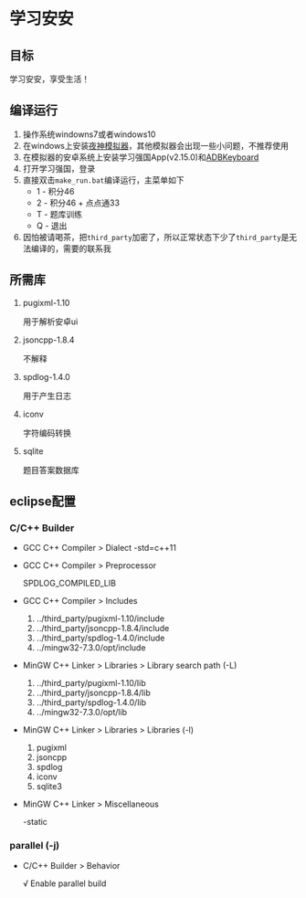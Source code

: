 # 学习安安

## 目标

学习安安，享受生活！

## 编译运行

1. 操作系统windowns7或者windows10
2. 在windows上安装[夜神模拟器](https://www.yeshen.com/)，其他模拟器会出现一些小问题，不推荐使用
3. 在模拟器的安卓系统上安装学习强国App(v2.15.0)和[ADBKeyboard](bin)
4. 打开学习强国，登录
5. 直接双击`make_run.bat`编译运行，主菜单如下
   - 1 - 积分46
   - 2 - 积分46 + 点点通33
   - T - 题库训练
   - Q - 退出
6. 因怕被请喝茶，把`third_party`加密了，所以正常状态下少了`third_party`是无法编译的，需要的联系我

## 所需库

1. pugixml-1.10

   用于解析安卓ui

2. jsoncpp-1.8.4

   不解释

3. spdlog-1.4.0

   用于产生日志

4. iconv

   字符编码转换

5. sqlite

   题目答案数据库

## eclipse配置

### C/C++ Builder

- GCC C++ Compiler > Dialect
  -std=c++11

- GCC C++ Compiler > Preprocessor

  SPDLOG_COMPILED_LIB

- GCC C++ Compiler > Includes

  1. ../third_party/pugixml-1.10/include
  2. ../third_party/jsoncpp-1.8.4/include
  3. ../third_party/spdlog-1.4.0/include
  4. ../mingw32-7.3.0/opt/include

- MinGW C++ Linker > Libraries > Library search path (-L)

  1. ../third_party/pugixml-1.10/lib
  2. ../third_party/jsoncpp-1.8.4/lib
  3. ../third_party/spdlog-1.4.0/lib
  4. ../mingw32-7.3.0/opt/lib

- MinGW C++ Linker > Libraries > Libraries (-l)

  1. pugixml
  2. jsoncpp
  3. spdlog
  4. iconv
  5. sqlite3

- MinGW C++ Linker > Miscellaneous

  -static

### parallel (-j)

- C/C++ Builder > Behavior

  √ Enable parallel build












